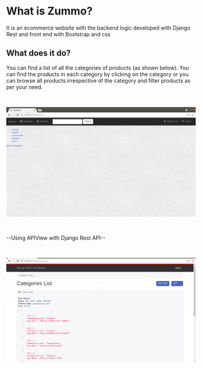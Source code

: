 # What is Zummo?
It is an ecommerce website with the backend logic developed with Django Rest and front end with Bootstrap and css

## What does it do?
You can find a list of all the categories of products (as shown below). You can find the products in each category by clicking on the category or you can browse all products irrespective of the category and filter products as per your need.

&nbsp;&nbsp;

![](https://github.com/KarenImmanuel/Zummo/blob/master/Screenshot1.png)

&nbsp;&nbsp;&nbsp;

--Using APIView with Django Rest API-- 

&nbsp;&nbsp;

![](https://github.com/KarenImmanuel/Zummo/blob/master/Screenshot2.png)
